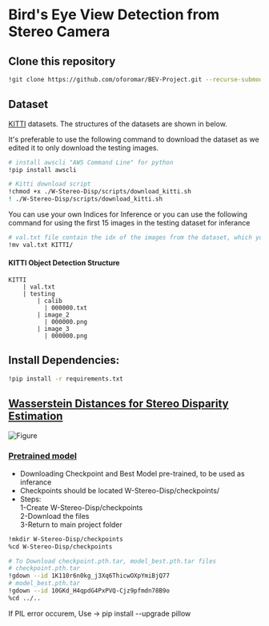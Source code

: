 # Bird's Eye View Detection from Stereo Camera 

## Clone this repository
```bash
!git clone https://github.com/oforomar/BEV-Project.git --recurse-submodules
```

## Dataset

[KITTI](http://www.cvlibs.net/datasets/kitti/eval_object.php?obj_benchmark=bev) datasets. The structures of the datasets are shown in below. 

It's preferable to use the following command to download the dataset as we edited it to only download the testing images.

```bash
# install awscli "AWS Command Line" for python
!pip install awscli 

# Kitti download script
!chmod +x ./W-Stereo-Disp/scripts/download_kitti.sh
! ./W-Stereo-Disp/scripts/download_kitti.sh
```
You can use your own Indices for Inference or you can use the following command for using the first 15 images in the testing dataset for inferance   
```bash
# val.txt file contain the idx of the images from the dataset, which you want to be used in Inferance.
!mv val.txt KITTI/
```

#### KITTI Object Detection Structure
```
KITTI
    | val.txt
    | testing
        | calib
          | 000000.txt
        | image_2
          | 000000.png
        | image_3
          | 000000.png
```
## Install Dependencies:
```bash
!pip install -r requirements.txt
```

## [Wasserstein Distances for Stereo Disparity Estimation](https://arxiv.org/abs/2007.03085) 

![Figure](https://user-images.githubusercontent.com/54632431/147827857-3dc56611-7e92-4819-84e5-d12117e5b693.png)

### [Pretrained model](https://drive.google.com/drive/folders/1gePafBBvHJDm1b4EpTa34C3XqoPOz757)

* Downloading Checkpoint and Best Model pre-trained, to be used as inferance    
* Checkpoints should be located W-Stereo-Disp/checkpoints/  
* Steps:  
    1-Create W-Stereo-Disp/checkpoints    
    2-Download the files    
    3-Return to main project folder    
```bash
!mkdir W-Stereo-Disp/checkpoints
%cd W-Stereo-Disp/checkpoints

# To Download checkpoint.pth.tar, model_best.pth.tar files
# checkpoint.pth.tar
!gdown --id 1K110r6n0kg_j3Xq6ThicwOXpYmiBjQ77
# model_best.pth.tar
!gdown --id 10GKd_H4qpdG4PxPVQ-Cjz9pfmdn78B9o
%cd ../..
```










If PIL error occurem, Use -> pip install --upgrade pillow
